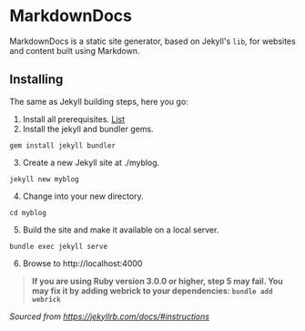 # MarkdownDocs
MarkdownDocs is a static site generator, based on Jekyll's `lib`, for websites and content built using Markdown.

## Installing
The same as Jekyll building steps, here you go:

1. Install all prerequisites. [List](./docs/build-prerequisites.md)
2. Install the jekyll and bundler gems.
```
gem install jekyll bundler
```
3. Create a new Jekyll site at ./myblog.
```
jekyll new myblog
```
4. Change into your new directory.
```
cd myblog
```
5. Build the site and make it available on a local server.
```
bundle exec jekyll serve
```
6. Browse to http://localhost:4000

> **If you are using Ruby version 3.0.0 or higher, step 5 may fail. You may fix it by adding webrick to your dependencies: `bundle add webrick`**

*Sourced from https://jekyllrb.com/docs/#instructions*
